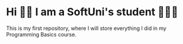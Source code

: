 # Hi 👋🏻 I am a SoftUni's student 👨🏻‍💻
This is my first repository, where I will store everything I did in my Programming Basics course.
